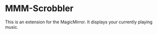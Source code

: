 # MMM-Scrobbler
This is an extension for the MagicMirror. It displays your currently playing music.
